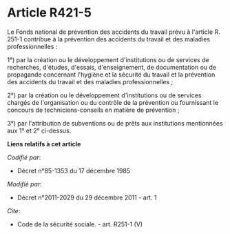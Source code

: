 # Article R421-5

Le Fonds national de prévention des accidents du travail prévu à l'article R. 251-1 contribue à la prévention des accidents
du travail et des maladies professionnelles : 

1°) par la création ou le développement d'institutions ou de services de recherches, d'études, d'essais, d'enseignement, de
documentation ou de propagande concernant l'hygiène et la sécurité du travail et la prévention des accidents du travail et
des maladies professionnelles ; 

2°) par la création ou le développement d'institutions ou de services chargés de l'organisation ou du contrôle de la
prévention ou fournissant le concours de techniciens-conseils en matière de prévention ; 

3°) par l'attribution de subventions ou de prêts aux institutions mentionnées aux 1° et 2° ci-dessus.

**Liens relatifs à cet article**

_Codifié par_:

  - Décret n°85-1353 du 17 décembre 1985

_Modifié par_:

  - Décret n°2011-2029 du 29 décembre 2011 - art. 1

_Cite_:

  - Code de la sécurité sociale. - art. R251-1 (V)
